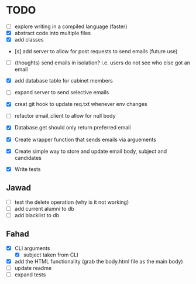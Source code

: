 # TODO
- [ ] explore writing in a compiled language (faster)
- [x] abstract code into multiple files
- [x] add classes
- [s] add server to allow for post requests to send emails (future use)
- [ ] (thoughts) send emails in isolation? i.e. users do not see who else got an email
- [x] add database table for cabinet members 
- [ ] expand server to send selective emails
- [x] creat git hook to update req.txt whenever env changes
- [ ] refactor email_client to allow for null body 
- [x] Database.get should only return preferred email
- [x] Create wrapper function that sends emails via arguements
- [x] Create simple way to store and update email body, subject and candidates 
- [x] Write tests


## Jawad
- [ ] test the delete operation (why is it not working)
- [ ] add current alumni to db
- [ ] add blacklist to db 

## Fahad
- [x] CLI arguments
    - [x] subject taken from CLI 
- [x] add the HTML functionality (grab the body.html file as the main body)
- [ ] update readme
- [ ] expand tests
